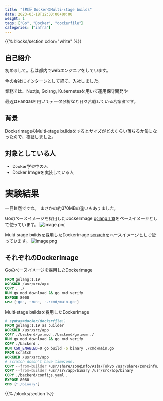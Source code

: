 ```yaml
---
title: "[検証]DockerのMulti-stage builds"
date: 2023-03-18T12:00:00+09:00
weight: 1
tags: ["Go", "Docker", "dockerfile"]
categories: ["infra"]
---
```


{{% blocks/section color="white" %}}

## 自己紹介

初めまして。私は都内でwebエンジニアをしています。

今の会社にインターンとして経て、入社しました。

業務では、Nuxtjs, Golang, Kubernetesを用いて運用保守開発や

最近はPandasを用いてデータ分析など日々苦戦している若輩者です。

## 背景

DockerImageのMulti-stage buildsをするとサイズがどのくらい落ちるか気になったので、検証しました。

## 対象としている人

- Docker学習中の人
- Docker Imageを実装している人

# 実験結果

一目瞭然ですね。
まさかの約370MBの違いもありました。

Goのベースイメージを採用したDockerImage
[golang:1.19]()をベースイメージとして使っています。
![image.png](https://qiita-image-store.s3.ap-northeast-1.amazonaws.com/0/2083780/1d9bebbb-bb78-5145-1a7b-150fa1899955.png)

Multi-stage buildsを採用したDockerImage
[scratch](https://hub.docker.com/_/scratch)をベースイメージとして使っています。
![image.png](https://qiita-image-store.s3.ap-northeast-1.amazonaws.com/0/2083780/c0f9912f-5208-06f9-b60b-5ccae2d97e99.png)

## それぞれのDockerImage

Goのベースイメージを採用したDockerImage

```Dockerfile
FROM golang:1.19
WORKDIR /usr/src/app
COPY . ./
RUN go mod download && go mod verify
EXPOSE 8000
CMD ["go", "run", "./cmd/main.go"]
```

Multi-stage buildsを採用したDockerImage

```Dockerfile
# syntax=docker/dockerfile:1
FROM golang:1.19 as builder
WORKDIR /usr/src/app
COPY ./backend/go.mod ./backend/go.sum ./
RUN go mod download && go mod verify
COPY ./backend .
RUN CGO_ENABLED=0 go build -o binary ./cmd/main.go
FROM scratch
WORKDIR /usr/src/app
# scratch doesn't have timezone.
COPY --from=builder /usr/share/zoneinfo/Asia/Tokyo /usr/share/zoneinfo/Asia/Tokyo
COPY --from=builder /usr/src/app/binary /usr/src/app/binary
COPY ./backend/configs.yaml .
EXPOSE 8080
CMD ["./binary"]
```

{{% /blocks/section %}}